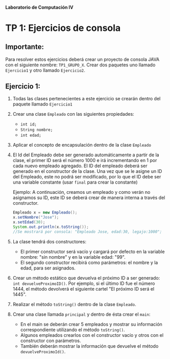 #### Laboratorio de Computación IV

# TP 1: Ejercicios de consola

## Importante:
Para resolver estos ejercicios deberá crear un proyecto de consola JAVA con el siguiente nombre: `TP1_GRUPO_X`. Crear dos paquetes uno llamado `Ejercicio1` y otro llamado `Ejercicio2`.

## Ejercicio 1:

1. Todas las clases pertenecientes a este ejercicio se crearán dentro del paquete llamado `Ejercicio1`

2. Crear una clase `Empleado` con las siguientes propiedades:
   - `int id;`
   - `String nombre;`
   - `int edad;`

3. Aplicar el concepto de encapsulación dentro de la clase `Empleado`

4. El Id del Empleado debe ser generado automáticamente a partir de la clase, el primer ID será el número 1000 e irá incrementando en 1 por cada nuevo empleado agregado.
   El ID del empleado deberá ser generado en el constructor de la clase. Una vez que se le asigne un ID del Empleado, este no podrá ser modificado, por lo que el ID debe ser una variable constante (usar `final` para crear la constante)

   Ejemplo: A continuación, creamos un empleado y como verán no asignamos su ID, este ID se deberá crear de manera interna a través del constructor.

   ```java
   Empleado x = new Empleado();
   x.setNombre("Jose");
   x.setEdad(30);
   System.out.println(x.toString());
   //Se mostrará por consola: "Empleado Jose, edad:30, legajo:1000";
   ```

6. La clase tendrá dos constructores:
   - El primer constructor será vacío y cargará por defecto en la variable nombre: "sin nombre" y en la variable edad: "99".
   - El segundo constructor recibirá como parámetros: el nombre y la edad, para ser asignados.

7. Crear un método estático que devuelva el próximo ID a ser generado: `int devuelveProximoID()`.
   Por ejemplo, si el último ID fue el número 1444, el método devolverá el siguiente cartel "El próximo ID será el 1445".

8. Realizar el método `toString()` dentro de la clase `Empleado`.

9. Crear una clase llamada `principal` y dentro de ésta crear el `main`:
   - En el main se deberán crear 5 empleados y mostrar su información correspondiente utilizando el método `toString()`.
   - Algunos empleados crearlos con el constructor vacío y otros con el constructor con parámetros.
   - También deberán mostrar la información que devuelve el método `devuelveProximoId()`.